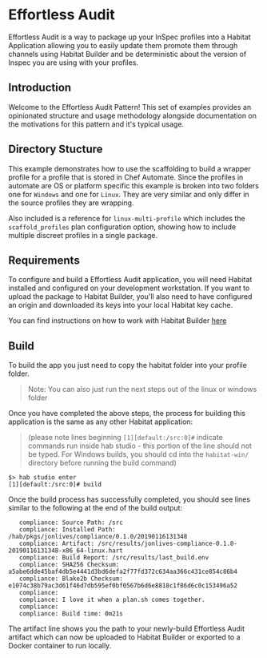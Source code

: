 # Effortless Audit

Effortless Audit is a way to package up your InSpec profiles into a Habitat Application allowing you to easily update them promote them through channels using Habitat Builder and be deterministic about the version of Inspec you are using with your profiles.

## Introduction

Welcome to the Effortless Audit Pattern! This set of examples provides an opinionated structure and usage methodology alongside documentation on the motivations for this pattern and it's typical usage.

## Directory Stucture

This example demonstrates how to use the scaffolding to build a wrapper profile for a profile that is stored in Chef Automate. Since the profiles in automate are OS or platform specific this example is broken into two folders one for `Windows` and one for `Linux`. They are very similar and only differ in the source profiles they are wrapping.

Also included is a reference for `linux-multi-profile` which includes the `scaffold_profiles` plan configuration option, showing how to include multiple discreet profiles in a single package.

## Requirements
To configure and build a Effortless Audit application, you will need Habitat installed and configured on your development workstation. If you want to upload the package to Habitat Builder, you'll also need to have configured an origin and downloaded its keys into your local Habitat key cache.

You can find instructions on how to work with Habitat Builder [here](https://www.habitat.sh/docs/using-builder/)

## Build

To build the app you just need to copy the habitat folder into your profile folder.
> Note: You can also just run the next steps out of the linux or windows folder

Once you have completed the above steps, the process for building this application is the same as any other Habitat application:

> (please note lines beginning ```[1][default:/src:0]#``` indicate commands run inside hab studio - this portion of the line should not be typed. For Windows builds, you should cd into the `habitat-win/` directory before running the build command)

```
$> hab studio enter
[1][default:/src:0]# build
```

Once the build process has successfully completed, you should see lines similar to the following at the end of the build output:

```
   compliance: Source Path: /src
   compliance: Installed Path: /hab/pkgs/jonlives/compliance/0.1.0/20190116131348
   compliance: Artifact: /src/results/jonlives-compliance-0.1.0-20190116131348-x86_64-linux.hart
   compliance: Build Report: /src/results/last_build.env
   compliance: SHA256 Checksum: a5abe6dde45baf4db5e4441d3bd6defa2f77fd372c634aa366c431ce854c86b4
   compliance: Blake2b Checksum: e1074c38b79ac3d61f46d7db595ef0bf0567b6d6e8818c1f86d6c0c153496a52
   compliance:
   compliance: I love it when a plan.sh comes together.
   compliance:
   compliance: Build time: 0m21s
```
The artifact line shows you the path to your newly-build Effortless Audit artifact which can now be uploaded to Habitat Builder or exported to a Docker container to run locally.
